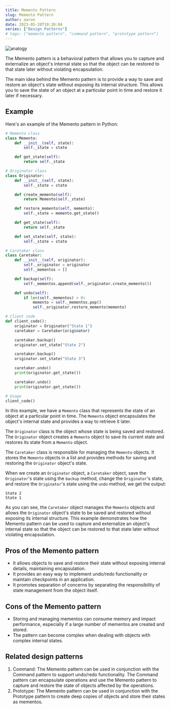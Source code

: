 ```yaml
---
title: Memento Pattern
slug: Memento Pattern
author: aaron
date: 2023-05-20T10:20:04
series: ["Design Patterns"]
# tags: ["memento pattern", "command pattern", "prototype pattern"]
---
```



![analogy](https://refactoring.guru/images/patterns/diagrams/memento/problem1-en.png)

The Memento pattern is a behavioral pattern that allows you to capture and externalize an object's internal state so that the object can be restored to that state later without violating encapsulation.

The main idea behind the Memento pattern is to provide a way to save and restore an object's state without exposing its internal structure. This allows you to save the state of an object at a particular point in time and restore it later if necessary.

## Example

Here's an example of the Memento pattern in Python:

```python
# Memento class
class Memento:
    def __init__(self, state):
        self._state = state

    def get_state(self):
        return self._state

# Originator class
class Originator:
    def __init__(self, state):
        self._state = state

    def create_memento(self):
        return Memento(self._state)

    def restore_memento(self, memento):
        self._state = memento.get_state()

    def get_state(self):
        return self._state

    def set_state(self, state):
        self._state = state

# Caretaker class
class Caretaker:
    def __init__(self, originator):
        self._originator = originator
        self._mementos = []

    def backup(self):
        self._mementos.append(self._originator.create_memento())

    def undo(self):
        if len(self._mementos) > 0:
            memento = self._mementos.pop()
            self._originator.restore_memento(memento)

# Client code
def client_code():
    originator = Originator("State 1")
    caretaker = Caretaker(originator)

    caretaker.backup()
    originator.set_state("State 2")

    caretaker.backup()
    originator.set_state("State 3")

    caretaker.undo()
    print(originator.get_state())

    caretaker.undo()
    print(originator.get_state())

# Usage
client_code()
```

In this example, we have a `Memento` class that represents the state of an object at a particular point in time. The `Memento` object encapsulates the object's internal state and provides a way to retrieve it later.

The `Originator` class is the object whose state is being saved and restored. The `Originator` object creates a `Memento` object to save its current state and restores its state from a `Memento` object.

The `Caretaker` class is responsible for managing the `Memento` objects. It stores the `Memento` objects in a list and provides methods for saving and restoring the `Originator` object's state.

When we create an `Originator` object, a `Caretaker` object, save the `Originator`'s state using the `backup` method, change the `Originator`'s state, and restore the `Originator`'s state using the `undo` method, we get the output:

```
State 2
State 1
```

As you can see, the `Caretaker` object manages the `Memento` objects and allows the `Originator` object's state to be saved and restored without exposing its internal structure. This example demonstrates how the Memento pattern can be used to capture and externalize an object's internal state so that the object can be restored to that state later without violating encapsulation.


## Pros of the Memento pattern

- It allows objects to save and restore their state without exposing internal details, maintaining encapsulation.
- It provides an easy way to implement undo/redo functionality or maintain checkpoints in an application.
- It promotes separation of concerns by separating the responsibility of state management from the object itself.

## Cons of the Memento pattern

- Storing and managing mementos can consume memory and impact performance, especially if a large number of mementos are created and stored.
- The pattern can become complex when dealing with objects with complex internal states.

## Related design patterns

1. Command: The Memento pattern can be used in conjunction with the Command pattern to support undo/redo functionality. The Command pattern can encapsulate operations and use the Memento pattern to capture and restore the state of objects affected by the operations.
2. Prototype: The Memento pattern can be used in conjunction with the Prototype pattern to create deep copies of objects and store their states as mementos.